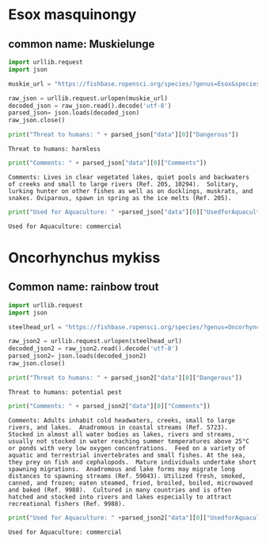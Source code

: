 
# Esox masquinongy
## common name: Muskielunge


```python
import urllib.request
import json

muskie_url = "https://fishbase.ropensci.org/species/?genus=Esox&species=masquinongy"

raw_json = urllib.request.urlopen(muskie_url)
decoded_json = raw_json.read().decode('utf-8')
parsed_json= json.loads(decoded_json)
raw_json.close()
```


```python
print("Threat to humans: " + parsed_json["data"][0]["Dangerous"])
```

    Threat to humans: harmless



```python
print("Comments: " + parsed_json["data"][0]["Comments"])

```

    Comments: Lives in clear vegetated lakes, quiet pools and backwaters of creeks and small to large rivers (Ref. 205, 10294).  Solitary, lurking hunter on other fishes as well as on ducklings, muskrats, and snakes. Oviparous, spawn in spring as the ice melts (Ref. 205).



```python
print("Used for Aquaculture: " +parsed_json["data"][0]["UsedforAquaculture"])
```

    Used for Aquaculture: commercial


# Oncorhynchus mykiss
## Common name: rainbow trout


```python
import urllib.request
import json

steelhead_url = "https://fishbase.ropensci.org/species/?genus=Oncorhynchus&species=mykiss"

raw_json2 = urllib.request.urlopen(steelhead_url)
decoded_json2 = raw_json2.read().decode('utf-8')
parsed_json2= json.loads(decoded_json2)
raw_json.close()
```


```python
print("Threat to humans: " + parsed_json2["data"][0]["Dangerous"])
```

    Threat to humans: potential pest



```python
print("Comments: " + parsed_json2["data"][0]["Comments"])

```

    Comments: Adults inhabit cold headwaters, creeks, small to large rivers, and lakes.  Anadromous in coastal streams (Ref. 5723).  Stocked in almost all water bodies as lakes, rivers and streams, usually not stocked in water reaching summer temperatures above 25°C or ponds with very low oxygen concentrations.  Feed on a variety of aquatic and terrestrial invertebrates and small fishes. At the sea, they prey on fish and cephalopods.  Mature individuals undertake short spawning migrations.  Anadromous and lake forms may migrate long distances to spawning streams (Ref. 59043). Utilized fresh, smoked, canned, and frozen; eaten steamed, fried, broiled, boiled, microwaved and baked (Ref. 9988).  Cultured in many countries and is often hatched and stocked into rivers and lakes especially to attract recreational fishers (Ref. 9988).



```python
print("Used for Aquaculture: " +parsed_json2["data"][0]["UsedforAquaculture"])
```

    Used for Aquaculture: commercial



```python

```


```python

```

